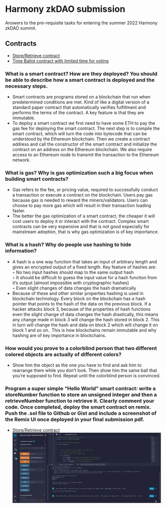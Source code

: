 # Harmony zkDAO submission

Answers to the pre-requisite tasks for entering the summer 2022 Harmony zkDAO summit.

## Contracts
- [Store/Retrieve contract](https://github.com/Toki321/harmony-zkDAO-submission/blob/main/HelloWorld.sol)
- [Time Ballot contract with limited time for voting](https://github.com/Toki321/harmony-zkDAO-submission/blob/main/LimitedTimeBallot.sol)

### What is a smart contract? How are they deployed? You should be able to describe how a smart contract is deployed and the necessary steps.
  - Smart contracts are programs stored on a blockchain that run when predetermined conditions are met. Kind of like a digital version of a standard paper contract that automatically verifies fulfillment and performs the terms of the contract. A key feature is that they are immutable. 
  - To deploy a smart contract we first need to have some ETH to pay the gas fee for deploying the smart contract. The next step is to compile the smart contract, which will turn the code into bytecode that can be understood by the Ethereum blockchain. Then we create a contract address and call the constructor of the smart contract and initialize the contract on an address on the Ethereum blockchain. We also require access to an Ethereum node to transmit the transaction to the Ethereum network.

### What is gas? Why is gas optimization such a big focus when building smart contracts?
  - Gas refers to the fee, or pricing value, required to successfully conduct a transaction or execute a contract on the blockchain. Users pay gas because gas is needed to reward the miners/validators. Users can choose to pay more gas which will result in their transaction loading faster.
  - The better the gas optimization of a smart contract, the cheaper it will cost users to deploy it or interact with the contract. Complex smart contracts can be very expensive and that is not good especially for mainstream adoption, that is why gas optimization is of key importance.

### What is a hash? Why do people use hashing to hide information?
  - A hash is a one way function that takes an input of arbitrary length and gives an encrypted output of a fixed length. Key feature of hashes are: <br />
        ◦ No two input hashes should map to the same output hash <br />
        ◦ It should be difficult to guess the input value for a hash function from it’s output (almost impossible with cryptographic hashes) <br />
        ◦ Even slight changes of data changes the hash dramatically <br />
   - Because of these and other similar properties hashing is used in blockchain technology. Every block on the blockchain has a hash pointer that points to the hash of the data on the previous block. If a hacker attacks block 3, because of the properties of hash functions even the slight change of data changes the hash drastically, this means any change made in block 3 will change the hash stored in block 2. This in turn will change the hash and data on block 2 which will change it on block 1 and so on.. This is how blockchains remain immutable and why hashing are of key importance in blockchains.

### How would you prove to a colorblind person that two different colored objects are actually of different colors?
- Show him the object as the one you have to find and ask him to rearrange them while you don’t look. Then show him the same ball that you’re supposed to find. Repeat until the colorblind person is convinced.

### Program a super simple “Hello World” smart contract: write a storeNumber function to store an unsigned integer and then a retrieveNumber function to retrieve it. Clearly comment your code. Once completed, deploy the smart contract on remix. Push the .sol file to Github or Gist and include a screenshot of the Remix UI once deployed in your final submission pdf. 
- [Store/Retrieve contract](https://github.com/Toki321/harmony-zkDAO-submission/blob/main/HelloWorld.sol)
![HelloWorld contract deployed - Remix IDE](1.png)

